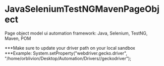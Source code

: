 # JavaSeleniumTestNGMavenPageObject
Page object model ui automation framework: Java, Selenium, TestNG, Maven, POM

***Make sure to update your driver path on your local sandbox
***Example: System.setProperty("webdriver.gecko.driver", "/home/orblivion/Desktop/Automation/Drivers//geckodriver");
